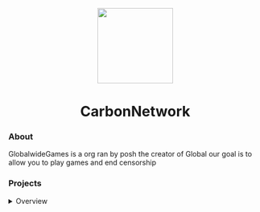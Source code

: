 <p align="center">
<kbd>
<img width="150px" src="https://avatars.githubusercontent.com/u/101807149">
</kbd>
</p>

<h1 align="center">CarbonNetwork</h1>


### About
GlobalwideGames is a org ran by posh the creator of Global our goal is to allow you to play games and end censorship
### Projects
<details>
<summary>Overview</summary>

#### Active
- [Global](https://github.com/GlobalwideGames/Global)
